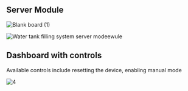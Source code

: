 ## Server Module
![Blank board (1)](https://github.com/user-attachments/assets/54be6e37-bd97-4c0d-93cb-e977861a1228)

![Water tank filling system server modeewule](https://github.com/user-attachments/assets/6f904537-a3bf-4d17-9906-dd097b8f124b)

## Dashboard with controls

Available controls include resetting the device, enabling manual mode 

![4](https://github.com/user-attachments/assets/d685dce1-b20f-4799-8c9a-45ef03729e59)
